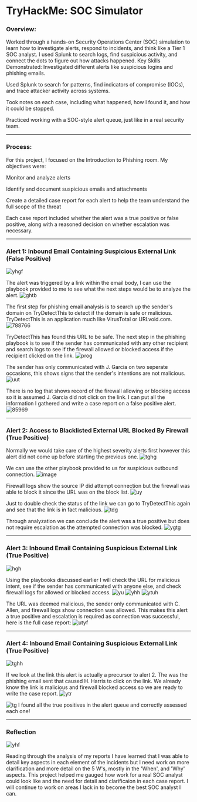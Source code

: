 # TryHackMe: SOC Simulator

### Overview:
Worked through a hands-on Security Operations Center (SOC) simulation to learn how to investigate alerts, respond to incidents, and think like a Tier 1 SOC analyst. I used Splunk to search logs, find suspicious activity, and connect the dots to figure out how attacks happened.
Key Skills Demonstrated: 
Investigated different alerts like suspicious logins and phishing emails.

Used Splunk to search for patterns, find indicators of compromise (IOCs), and trace attacker activity across systems.

Took notes on each case, including what happened, how I found it, and how it could be stopped.

Practiced working with a SOC-style alert queue, just like in a real security team.

---
### Process:

For this project, I focused on the Introduction to Phishing room. My objectives were:

Monitor and analyze alerts

Identify and document suspicious emails and attachments

Create a detailed case report for each alert to help the team understand the full scope of the threat

Each case report included whether the alert was a true positive or false positive, along with a reasoned decision on whether escalation was necessary.

---
### Alert 1: Inbound Email Containing Suspicious External Link (False Positive)
![yhgf](https://github.com/user-attachments/assets/d4747d08-9601-49d3-8c99-44eb5a462569)

The alert was triggered by a link within the email body, I can use the playbook provided to me to see what the next steps would be to analyze the alert.
![ghtb](https://github.com/user-attachments/assets/0fadcd24-bf62-477c-bb30-1dc160156b87)

The first step for phishing email analysis is to search up the sender's domain on TryDetectThis to detect if the domain is safe or malicious. TryDetectThis is an application much like VirusTotal or URLvoid.com.
![788766](https://github.com/user-attachments/assets/a5c405ff-77df-4f78-89f5-3f755b3b5cb1)

TryDetectThis has found this URL to be safe. The next step in the phishing playbook is to see if the sender has communicated with any other recipient and search logs to see if the firewall allowed or blocked access if the recipient clicked on the link.
![prog](https://github.com/user-attachments/assets/20b85835-9cd7-4b31-bf3f-95fc3680103f)

The sender has only communicated with J. Garcia on two seperate occasions, this shows signs that the sender's intentions are not malicious.
![uut](https://github.com/user-attachments/assets/50268f75-1ad8-4bab-a167-111b4da91b91)

There is no log that shows record of the firewall allowing or blocking access so it is assumed J. Garcia did not click on the link. I can put all the information I gathered and write a case report on a false positive alert.
![85969](https://github.com/user-attachments/assets/a521a433-f683-4c9d-b325-3a5b658057b2)

---
### Alert 2: Access to Blacklisted External URL Blocked By Firewall (True Positive)
Normally we would take care of the highest severity alerts first however this alert did not come up before starting the previous one.
![tghg](https://github.com/user-attachments/assets/35fde93f-13e1-4900-ae4c-9dbc6bacf352)

We can use the other playbook provided to us for suspicious outbound connection.
![image](https://github.com/user-attachments/assets/999dd43a-0391-4074-8052-6244e07ebc01)

Firewall logs show the source IP did attempt connection but the firewall was able to block it since the URL was on the block list.
![uy](https://github.com/user-attachments/assets/4bb6264b-e6cc-475e-ace4-3738452d4881)

Just to double check the status of the link we can go to TryDetectThis again and see that the link is in fact malicious.
![tdg](https://github.com/user-attachments/assets/77c154c8-aecf-4066-a804-6bb9cb8f93eb)

Through analyzation we can conclude the alert was a true positive but does not require escalation as the attempted connection was blocked.
![ygtg](https://github.com/user-attachments/assets/f38c0016-e38b-4d35-8c18-930ce2b33128)

---
### Alert 3: Inbound Email Containing Suspicious External Link (True Positive)
![hgh](https://github.com/user-attachments/assets/8d279f65-c178-4df9-9a06-b6b51a7967a9)

Using the playbooks discussed earlier I will check the URL for malicious intent, see if the sender has communicated with anyone else, and check firewall logs for allowed or blocked access.
![yu](https://github.com/user-attachments/assets/b2edbce9-141b-4e64-8a76-d10c5112d78f)
![yhh](https://github.com/user-attachments/assets/b8873423-0fad-4706-b052-39de1c663405)
![ytuh](https://github.com/user-attachments/assets/3f488bf3-6208-4425-9706-8bc4bf734014)

The URL was deemed malicious, the sender only communicated with C. Allen, and firewall logs show connection was allowed. This makes this alert a true positive and escalation is required as connection was successful, here is the full case report:
![utyf](https://github.com/user-attachments/assets/f627e6c3-b770-4956-a62c-7c042912f9f6)

---
### Alert 4: Inbound Email Containing Suspicious External Link (True Positive)
![tghh](https://github.com/user-attachments/assets/d910b460-bd04-4b15-8724-aa3d8c5f70fe)

If we look at the link this alert is actually a precursor to alert 2. The was the phishing email sent that caused H. Harris to click on the link. We already know the link is malicious and firewall blocked access so we are ready to write the case report.
![ytr](https://github.com/user-attachments/assets/12dc611f-695f-457c-870b-4e972b0a836d)

![tg](https://github.com/user-attachments/assets/aac048e7-1666-42c6-bd73-35d2da69cf17)
I found all the true positives in the alert queue and correctly assessed each one!

---
### Reflection
![yhf](https://github.com/user-attachments/assets/a24e9776-73ef-40cf-a936-edac2c55c3bc)

Reading through the analysis of my reports I have learned that I was able to detail key aspects in each element of the incidents but I need work on more clarification and more detail on the 5 W's, mostly in the 'When', and 'Why' aspects. This project helped me gauged how work for a real SOC analyst could look like and the need for detail and clarificaion in each case report. I will continue to work on areas I lack in to become the best SOC analyst I can.
